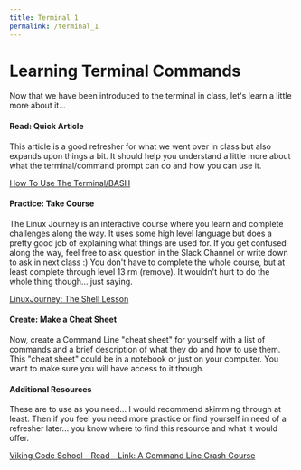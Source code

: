 ```yaml
---
title: Terminal 1
permalink: /terminal_1
---
```


# Learning Terminal Commands

Now that we have been introduced to the terminal in class, let's learn a little more about it...


#### Read: Quick Article

This article is a good refresher for what we went over in class but also expands upon things a bit. It should help you understand a little more about what the terminal/command prompt can do and how you can use it.

[How To Use The Terminal/BASH](https://www.imore.com/how-use-terminal-mac-when-you-have-no-idea-where-start)


#### Practice: Take Course

The Linux Journey is an interactive course where you learn and complete challenges along the way. It uses some high level language but does a pretty good job of explaining what things are used for. If you get confused along the way, feel free to ask question in the Slack Channel or write down to ask in next class :) You don't have to complete the whole course, but at least complete through level 13 rm (remove). It wouldn't hurt to do the whole thing though... just saying.

[LinuxJourney: The Shell Lesson](https://linuxjourney.com/lesson/the-shell)


#### Create: Make a Cheat Sheet

Now, create a Command Line "cheat sheet" for yourself with a list of commands and a brief description of what they do and how to use them. This "cheat sheet" could be in a notebook or just on your computer. You want to make sure you will have access to it though.


#### Additional Resources

These are to use as you need... I would recommend skimming through at least. Then if you feel you need more practice or find yourself in need of a refresher later... you know where to find this resource and what it would offer.

[Viking Code School - Read - Link: A Command Line Crash Course](https://www.vikingcodeschool.com/web-development-basics/a-command-line-crash-course)
